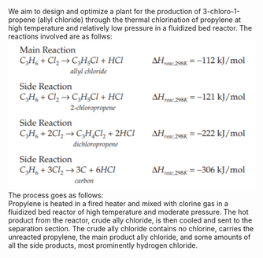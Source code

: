 We aim to design and optimize a plant for the production of 3-chloro-1-propene (allyl chloride) through the thermal chlorination of propylene at high temperature and relatively low pressure in a fluidized bed reactor. The reactions involved are as follws: <br>
![](Abstract_Reactions.PNG)
The process goes as follows: <br>
Propylene is heated in a fired heater and mixed with clorine gas in a fluidized bed reactor of high temperature and moderate pressure. The hot product from the reactor, crude ally chloride, is then cooled and sent to the separation section. The crude ally chloride contains no chlorine, carries the unreacted propylene, the main product ally chloride, and some amounts of all the side products, most prominently hydrogen chloride. 
